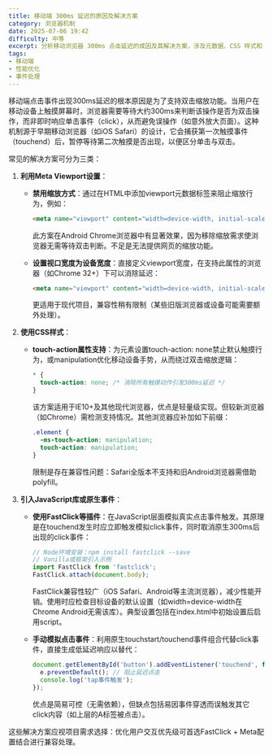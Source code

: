```yaml
---
title: 移动端 300ms 延迟的原因及解决方案
category: 浏览器机制
date: 2025-07-06 19:42
difficulty: 中等
excerpt: 分析移动浏览器 300ms 点击延迟的成因及其解决方案，涉及元数据、CSS 样式和 JavaScript 库。
tags:
- 移动端
- 性能优化
- 事件处理
---
```

移动端点击事件出现300ms延迟的根本原因是为了支持双击缩放功能。当用户在移动设备上触摸屏幕时，浏览器需要等待大约300ms来判断该操作是否为双击操作，而非即时响应单击事件（click），从而避免误操作（如意外放大页面）。这种机制源于早期移动浏览器（如iOS Safari）的设计，它会捕获第一次触摸事件（touchend）后，暂停等待第二次触摸是否出现，以便区分单击与双击。

常见的解决方案可分为三类：

1. **利用Meta Viewport设置**：  
   - **禁用缩放方式**：通过在HTML中添加viewport元数据标签来阻止缩放行为，例如：  
     
     ```html
     <meta name="viewport" content="width=device-width, initial-scale=1, maximum-scale=1, user-scalable=no">
     ```  
     
     此方案在Android Chrome浏览器中有显著效果，因为移除缩放需求使浏览器无需等待双击判断。不足是无法提供网页的缩放功能。  
   - **设置视口宽度为设备宽度**：直接定义viewport宽度，在支持此属性的浏览器（如Chrome 32+）下可以消除延迟：  
     
     ```html
     <meta name="viewport" content="width=device-width, initial-scale=1.0">
     ```  
     
     更适用于现代项目，兼容性稍有限制（某些旧版浏览器或设备可能需要额外处理）。

2. **使用CSS样式**：  
   - **touch-action属性支持**：为元素设置touch-action: none禁止默认触摸行为，或manipulation优化移动设备手势，从而绕过双击缩放逻辑：  
     
     ```css
     * {
       touch-action: none; /* 消除所有触摸动作引发300ms延迟 */
     }
     ```  
     
     该方案适用于IE10+及其他现代浏览器，优点是轻量级实现。但较新浏览器（如Chrome）需检测支持情况。其他浏览器应补加如下前缀：  
     
     ```css
     .element {
       -ms-touch-action: manipulation;
       touch-action: manipulation;
     }
     ```  
     
     限制是存在兼容性问题：Safari全版本不支持和旧Android浏览器需借助polyfill。

3. **引入JavaScript库或原生事件**：  
   - **使用FastClick等插件**：在JavaScript层面模拟真实点击事件触发。其原理是在touchend发生时应立即触发模拟click事件，同时取消原生300ms后出现的click事件：  
     
     ```javascript
     // Node环境安装：npm install fastclick --save
     // Vanilla或框架引入示例
     import FastClick from 'fastclick';
     FastClick.attach(document.body);
     ```  
     
     FastClick兼容性较广（iOS Safari、Android等主流浏览器），减少性能开销。使用时应检查目标设备的默认设置（如width=device-width在Chrome Android无需该库）。典型设置包括在index.html中初始设置后启用script。  
   - **手动模拟点击事件**：利用原生touchstart/touchend事件组合代替click事件，直接生成低延迟响应以替代：  
     
     ```javascript
     document.getElementById('button').addEventListener('touchend', function(e) {
       e.preventDefault(); // 阻止延迟点击
       console.log('tap事件触发');
     });
     ```  
     
     优点是简易可控（无需依赖），但缺点包括易因事件穿透而误触发其它click内容（如上层的A标签被点击）。

这些解决方案应视项目需求选择：优化用户交互优先级可首选FastClick + Meta配置结合进行兼容处理。
